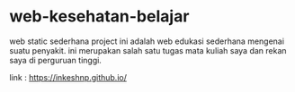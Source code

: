 # web-kesehatan-belajar
web static sederhana
project ini adalah web edukasi sederhana mengenai suatu penyakit. ini merupakan salah satu tugas mata kuliah saya dan rekan saya di perguruan tinggi.

link : https://inkeshnp.github.io/
